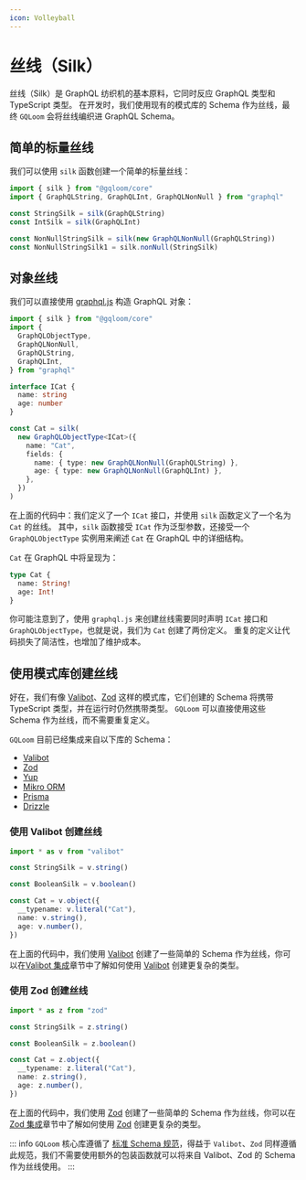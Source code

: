 ```yaml
---
icon: Volleyball
---
```

# 丝线（Silk）

丝线（Silk）是 GraphQL 纺织机的基本原料，它同时反应 GraphQL 类型和 TypeScript 类型。
在开发时，我们使用现有的模式库的 Schema 作为丝线，最终 `GQLoom` 会将丝线编织进 GraphQL Schema。

## 简单的标量丝线

我们可以使用 `silk` 函数创建一个简单的标量丝线：

```ts twoslash
import { silk } from "@gqloom/core"
import { GraphQLString, GraphQLInt, GraphQLNonNull } from "graphql"

const StringSilk = silk(GraphQLString)
const IntSilk = silk(GraphQLInt)

const NonNullStringSilk = silk(new GraphQLNonNull(GraphQLString))
const NonNullStringSilk1 = silk.nonNull(StringSilk)
```

## 对象丝线

我们可以直接使用 [graphql.js](https://graphql.org/graphql-js/constructing-types/) 构造 GraphQL 对象：

```ts twoslash
import { silk } from "@gqloom/core"
import {
  GraphQLObjectType,
  GraphQLNonNull,
  GraphQLString,
  GraphQLInt,
} from "graphql"

interface ICat {
  name: string
  age: number
}

const Cat = silk(
  new GraphQLObjectType<ICat>({
    name: "Cat",
    fields: {
      name: { type: new GraphQLNonNull(GraphQLString) },
      age: { type: new GraphQLNonNull(GraphQLInt) },
    },
  })
)
```

在上面的代码中：我们定义了一个 `ICat` 接口，并使用 `silk` 函数定义了一个名为 `Cat` 的丝线。
其中，`silk` 函数接受 `ICat` 作为泛型参数，还接受一个 `GraphQLObjectType` 实例用来阐述 `Cat` 在 GraphQL 中的详细结构。

`Cat` 在 GraphQL 中将呈现为：

```graphql title="GraphQL Schema"
type Cat {
  name: String!
  age: Int!
}
```

你可能注意到了，使用 `graphql.js` 来创建丝线需要同时声明 `ICat` 接口和 `GraphQLObjectType`，也就是说，我们为 `Cat` 创建了两份定义。
重复的定义让代码损失了简洁性，也增加了维护成本。

## 使用模式库创建丝线

好在，我们有像 [Valibot](https://valibot.dev/)、[Zod](https://zod.dev/) 这样的模式库，它们创建的 Schema 将携带 TypeScript 类型，并在运行时仍然携带类型。
`GQLoom` 可以直接使用这些 Schema 作为丝线，而不需要重复定义。

`GQLoom` 目前已经集成来自以下库的 Schema：

- [Valibot](./schema/valibot.md)
- [Zod](./schema/zod.md)
- [Yup](./schema/yup.md)
- [Mikro ORM](./schema/mikro-orm.md)
- [Prisma](./schema/prisma.md)
- [Drizzle](./schema/drizzle.md)

### 使用 Valibot 创建丝线

```ts twoslash
import * as v from "valibot"

const StringSilk = v.string()

const BooleanSilk = v.boolean()

const Cat = v.object({
  __typename: v.literal("Cat"),
  name: v.string(),
  age: v.number(),
})
```

在上面的代码中，我们使用 [Valibot](https://valibot.dev/) 创建了一些简单的 Schema 作为丝线，你可以在[Valibot 集成](./schema/valibot.md)章节中了解如何使用 [Valibot](https://valibot.dev/) 创建更复杂的类型。

### 使用 Zod 创建丝线

```ts twoslash
import * as z from "zod"

const StringSilk = z.string()

const BooleanSilk = z.boolean()

const Cat = z.object({
  __typename: z.literal("Cat"),
  name: z.string(),
  age: z.number(),
})
```

在上面的代码中，我们使用 [Zod](https://zod.dev/) 创建了一些简单的 Schema 作为丝线，你可以在[Zod 集成](./schema/zod.md)章节中了解如何使用 [Zod](https://zod.dev/) 创建更复杂的类型。

::: info
`GQLoom` 核心库遵循了 [标准 Schema 规范](https://github.com/standard-schema/standard-schema)，得益于 `Valibot`、`Zod` 同样遵循此规范，我们不需要使用额外的包装函数就可以将来自 Valibot、Zod 的 Schema 作为丝线使用。
:::
